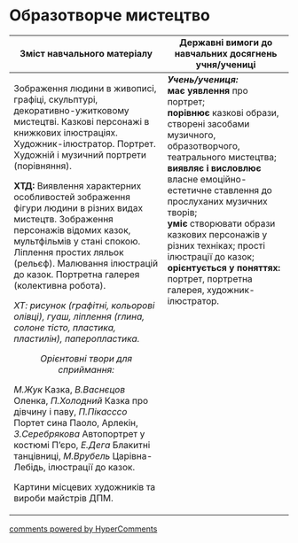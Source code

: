 <div id="hypercomments_widget" class="js-hypercomments-widget invisible"></div>

Образотворче мистецтво
=============================================

<table>
  <tr>
    <td width="55%" align="center"><b>Зміст навчального матеріалу</b></td>
    <td width="45%" align="center"><b>Державні вимоги до навчальних досягнень учня/учениці</b></td>
  </tr>
<tbody>
  <tr>
    <td width="55%" style="vertical-align:top !important;">
<p>Зображення людини в живописі, графіці, скульптурі, декоративно-ужитковому мистецтві. Казкові персонажі в книжкових ілюстраціях. Художник-ілюстратор. Портрет. Художній і музичний портрети (порівняння).</p>     
<p><b>ХТД:</b> Виявлення характерних особливостей зображення фігури людини в різних видах мистецтв. Зображення персонажів відомих казок, мультфільмів у стані спокою. Ліплення простих ляльок (рельєф). Малювання ілюстрацій до казок. Портретна галерея (колективна робота).</p>
<p><i>ХТ: рисунок (графітні, кольорові олівці), гуаш, ліплення (глина, солоне тісто, пластика, пластилін), паперопластика.</i></p>
<center><i>Орієнтовні твори для сприймання:</i></center>
<p><i>М.Жук</i> Казка, <i>В.Васнєцов</i> Оленка, <i>П.Холодний</i> Казка про дівчину і паву, <i>П.Пікасссо</i> Портет сина Паоло, Арлекін, <i>З.Серебрякова</i> Автопортрет у костюмі П’єро, <i>Е.Дега</i> Блакитні танцівниці, <i>М.Врубель</i> Царівна-Лебідь, ілюстрації до казок.</p>
<p>Картини місцевих художників та вироби майстрів ДПМ.</p>
	</td>
<td width="45%" style="vertical-align:top !important;"><b><i>Учень/учениця:</i></b><br>
<b>має уявлення</b> про портрет;<br>
<b>порівнює</b> казкові образи, створені засобами музичного, образотворчого, театрального  мистецтва;<br>
<b>виявляє і висловлює</b> власне емоційно-естетичне ставлення до прослуханих музичних творів;<br>
<b>уміє</b> створювати образи казкових персонажів у різних техніках;   прості ілюстрації до казок;<br>
<b>орієнтується у поняттях:</b> портрет, портретна галерея, художник-ілюстратор.<br>
</td>
	</tr>
</tbody>
</table>

<div class="js-hypercomments-container">
<a href="http://hypercomments.com" class="hc-link" title="comments widget">comments powered by HyperComments</a>
</div>